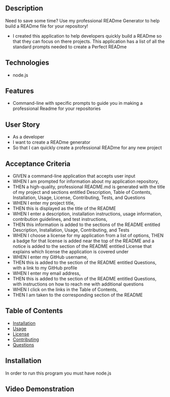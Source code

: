 ## Description
Need to save some time? Use my professional READme Generator to help build a READme file for your repository!

- I created this application to help developers quickly build a READme so that they can focus on there projects. This application has a list of all the standard prompts needed to create a Perfect READme

## Technologies
- node.js

## Features
- Command-line with specific prompts to guide you in making a professional Readme for your repositories

## User Story

- As a developer
- I want to create a READme generator
- So that I can quickly create a professional READme for any new project

## Acceptance Criteria
- GIVEN a command-line application that accepts user input
- WHEN I am prompted for information about my application repository, 
- THEN a high-quality, professional README.md is generated with the title of my project and sections entitled Description, Table of Contents, Installation, Usage, License, Contributing, Tests, and Questions
- WHEN I enter my project title, 
- THEN this is displayed as the title of the README
- WHEN I enter a description, installation instructions, usage information, contribution guidelines, and test instructions, 
- THEN this information is added to the sections of the README entitled Description, Installation, Usage, Contributing, and Tests
- WHEN I choose a license for my application from a list of options, THEN a badge for that license is added near the top of the README and a notice is added to the section of the README entitled License that explains which license the application is covered under
- WHEN I enter my GitHub username, 
- THEN this is added to the section of the README entitled Questions, with a link to my GitHub profile
- WHEN I enter my email address, 
- THEN this is added to the section of the README entitled Questions, with instructions on how to reach me with additional questions
- WHEN I click on the links in the Table of Contents, 
- THEN I am taken to the corresponding section of the README

## Table of Contents
- [Installation](#installation)
- [Usage](#usage)
- [License](#license)
- [Contributing](#contributing)
- [Questions](#questions)

## Installation
In order to run this program you must have node.js

## Video Demonstration 

